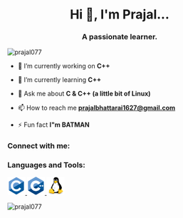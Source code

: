 <h1 align="center">Hi 👋, I'm Prajal...</h1>
<h3 align="center">A passionate learner.</h3>

<p align="left"> <img src="https://komarev.com/ghpvc/?username=prajal077&label=Profile%20views&color=0e75b6&style=flat" alt="prajal077" /> </p>

- 🔭 I’m currently working on **C++**

- 🌱 I’m currently learning **C++**

- 💬 Ask me about **C & C++ (a little bit of Linux)**

- 📫 How to reach me **prajalbhattarai1627@gmail.com**

- ⚡ Fun fact **I"m BATMAN**

<h3 align="left">Connect with me:</h3>
<p align="left">
</p>

<h3 align="left">Languages and Tools:</h3>
<p align="left"> <a href="https://www.cprogramming.com/" target="_blank" rel="noreferrer"> <img src="https://raw.githubusercontent.com/devicons/devicon/master/icons/c/c-original.svg" alt="c" width="40" height="40"/> </a> <a href="https://www.w3schools.com/cpp/" target="_blank" rel="noreferrer"> <img src="https://raw.githubusercontent.com/devicons/devicon/master/icons/cplusplus/cplusplus-original.svg" alt="cplusplus" width="40" height="40"/> </a> <a href="https://www.linux.org/" target="_blank" rel="noreferrer"> <img src="https://raw.githubusercontent.com/devicons/devicon/master/icons/linux/linux-original.svg" alt="linux" width="40" height="40"/> </a> </p>

<p><img align="center" src="https://github-readme-stats.vercel.app/api/top-langs?username=prajal077&show_icons=true&locale=en&layout=compact" alt="prajal077" /></p>
